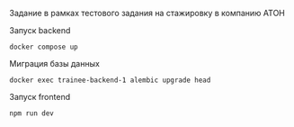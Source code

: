 Задание в рамках тестового задания на стажировку в компанию АТОН

Запуск backend
```
docker compose up
```
Миграция базы данных 
```
docker exec trainee-backend-1 alembic upgrade head
```
Запуск frontend
```
npm run dev
```
